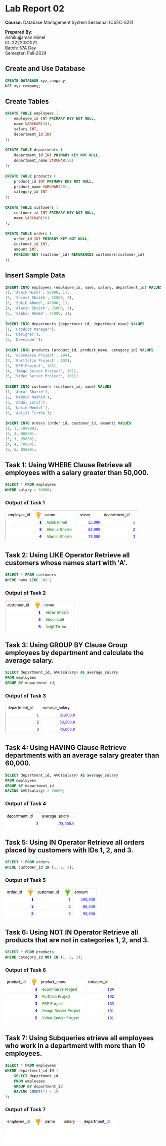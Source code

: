 # Lab Report 02
**Course:** Database Management System Sessional (CSEC-322)<br />

**Prepared By:**<br />
Ashikujjaman Himel<br />
ID: 2222081021<br />
Batch: 57A Day<br />
Semester: Fall-2024<br />

## Create and Use Database
```sql
CREATE DATABASE xyz_company;
USE xyz_company;
```

## Create Tables
```sql
CREATE TABLE employees (
	employee_id INT PRIMARY KEY NOT NULL,
	name VARCHAR(50),
	salary INT,
	department_id INT
);

CREATE TABLE departments (
	department_id INT PRIMARY KEY NOT NULL,
	department_name VARCHAR(50)
);

CREATE TABLE products (
	product_id INT PRIMARY KEY NOT NULL,
	product_name VARCHAR(50),
	category_id INT
);

CREATE TABLE customers (
	customer_id INT PRIMARY KEY NOT NULL,
	name VARCHAR(50)
);

CREATE TABLE orders (
	order_id INT PRIMARY KEY NOT NULL,
	customer_id INT,
	amount INT,
	FOREIGN KEY (customer_id) REFERENCES customers(customer_id)
);
```

## Insert Sample Data
```sql
INSERT INTO employees (employee_id, name, salary, department_id) VALUES
(1, 'Ashik Himel', 55000, 1),
(2, 'Shimul Sheikh', 62000, 2),
(3, 'Sakib Ahmed', 47000, 1),
(4, 'Alamin Sheikh', 75000, 3),
(5, 'Sabbir Ahmed', 45000, 2);

INSERT INTO departments (department_id, department_name) VALUES
(1, 'Product Manager'),
(2, 'Designer'),
(3, 'Developer');

INSERT INTO products (product_id, product_name, category_id) VALUES
(1, 'eCommerce Project', 104),
(2, 'Portfolio Project', 102),
(3, 'ERP Project', 103),
(4, 'Image Server Project', 101),
(5, 'Video Server Project', 101);

INSERT INTO customers (customer_id, name) VALUES
(1, 'Abrar Shazid'),
(2, 'Mahmud Rashid'),
(3, 'Abdul Lotif'),
(4, 'Nasim Mondol'),
(5, 'Avijit Tirtho');

INSERT INTO orders (order_id, customer_id, amount) VALUES
(1, 1, 100000),
(2, 2, 80000),
(3, 3, 95000),
(4, 4, 70000),
(5, 5, 85000);
```

## Task 1: Using WHERE Clause Retrieve all employees with a salary greater than 50,000.
```sql
SELECT * FROM employees
WHERE salary > 50000;
```
### Output of Task 1
![Output of Q1](images/q1-output.png)

## Task 2: Using LIKE Operator Retrieve all customers whose names start with 'A'.
```sql
SELECT * FROM customers
WHERE name LIKE 'A%';
```
### Output of Task 2
![Output of Q2](images/q2-output.png)

## Task 3: Using GROUP BY Clause Group employees by department and calculate the average salary.
```sql
SELECT department_id, AVG(salary) AS average_salary
FROM employees
GROUP BY department_id;
```
### Output of Task 3
![Output of Q3](images/q3-output.png)

## Task 4: Using HAVING Clause Retrieve departments with an average salary greater than 60,000.
```sql
SELECT department_id, AVG(salary) AS average_salary
FROM employees
GROUP BY department_id
HAVING AVG(salary) > 60000;
```
### Output of Task 4
![Output of Q4](images/q4-output.png)

## Task 5: Using IN Operator Retrieve all orders placed by customers with IDs 1, 2, and 3.
```sql
SELECT * FROM orders
WHERE customer_id IN (1, 2, 3);
```
### Output of Task 5
![Output of Q5](images/q5-output.png)

## Task 6: Using NOT IN Operator Retrieve all products that are not in categories 1, 2, and 3.
```sql
SELECT * FROM products
WHERE category_id NOT IN (1, 2, 3);
```
### Output of Task 6
![Output of Q6](images/q6-output.png)

## Task 7: Using Subqueries etrieve all employees who work in a department with more than 10 employees.
```sql
SELECT * FROM employees
WHERE department_id IN (
	SELECT department_id
	FROM employees
	GROUP BY department_id
	HAVING COUNT(*) > 10
);
```
### Output of Task 7
![Output of Q7](images/q7-output.png)